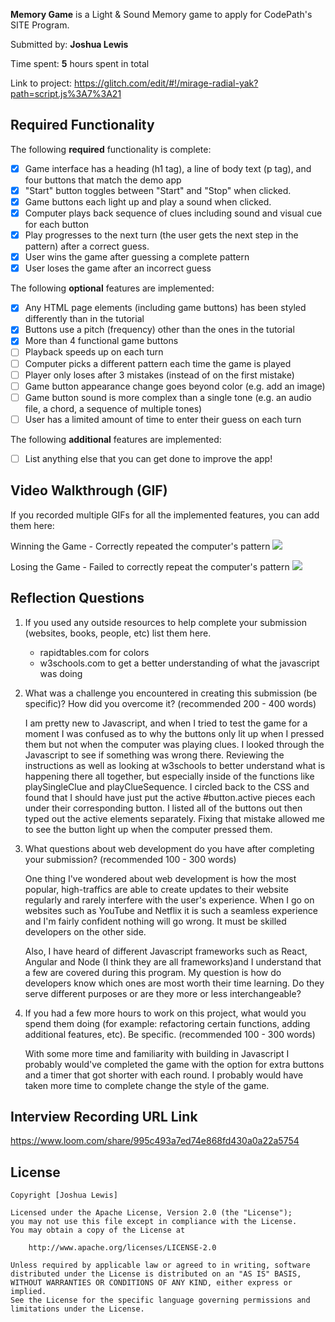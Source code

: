 **Memory Game** is a Light & Sound Memory game to apply for CodePath's SITE Program. 

Submitted by: **Joshua Lewis**

Time spent: **5** hours spent in total

Link to project: https://glitch.com/edit/#!/mirage-radial-yak?path=script.js%3A7%3A21

## Required Functionality

The following **required** functionality is complete:

* [X] Game interface has a heading (h1 tag), a line of body text (p tag), and four buttons that match the demo app
* [X] "Start" button toggles between "Start" and "Stop" when clicked. 
* [X] Game buttons each light up and play a sound when clicked. 
* [X] Computer plays back sequence of clues including sound and visual cue for each button
* [X] Play progresses to the next turn (the user gets the next step in the pattern) after a correct guess. 
* [X] User wins the game after guessing a complete pattern
* [X] User loses the game after an incorrect guess

The following **optional** features are implemented:

* [X] Any HTML page elements (including game buttons) has been styled differently than in the tutorial
* [X] Buttons use a pitch (frequency) other than the ones in the tutorial
* [X] More than 4 functional game buttons
* [ ] Playback speeds up on each turn
* [ ] Computer picks a different pattern each time the game is played
* [ ] Player only loses after 3 mistakes (instead of on the first mistake)
* [ ] Game button appearance change goes beyond color (e.g. add an image)
* [ ] Game button sound is more complex than a single tone (e.g. an audio file, a chord, a sequence of multiple tones)
* [ ] User has a limited amount of time to enter their guess on each turn

The following **additional** features are implemented:

- [ ] List anything else that you can get done to improve the app!

## Video Walkthrough (GIF)

If you recorded multiple GIFs for all the implemented features, you can add them here:

Winning the Game - Correctly repeated the computer's pattern
![](https://i.imgur.com/3rsEyfK.gif)

Losing the Game - Failed to correctly repeat the computer's pattern
![](https://i.imgur.com/lWM4UG0.gif)


## Reflection Questions
1. If you used any outside resources to help complete your submission (websites, books, people, etc) list them here. 

    - rapidtables.com for colors 
    - w3schools.com to get a better understanding of what the javascript was doing 

2. What was a challenge you encountered in creating this submission (be specific)? How did you overcome it? (recommended 200 - 400 words) 
 
      I am pretty new to Javascript, and when I tried to test the game for a moment I was confused as to why the buttons only lit up when I pressed them but not when the computer was playing clues. I looked through the Javascript to see if something was wrong there. Reviewing the instructions as well as looking at w3schools to better understand what is happening there all together, but especially inside of the functions like playSingleClue and playClueSequence. I circled back to the CSS and found that I should have just put the active #button.active pieces each under their corresponding button. I listed all of the buttons out then typed out the active elements separately. Fixing that mistake allowed me to see the button light up when the computer pressed them.

3. What questions about web development do you have after completing your submission? (recommended 100 - 300 words) 

   One thing I've wondered about web development is how the most popular, high-traffics are able to create updates to their website regularly and rarely interfere with the user's experience. When I go on websites such as YouTube and Netflix it is such a seamless experience and I'm fairly confident nothing will go wrong. It must be skilled developers on the other side. 
   
   Also, I have heard of different Javascript frameworks such as React, Angular and Node (I think they are all frameworks)and I understand that a few are covered during this program. My question is how do developers know which ones are most worth their time learning. Do they serve different purposes or are they more or less interchangeable? 
   
   

4. If you had a few more hours to work on this project, what would you spend them doing (for example: refactoring certain functions, adding additional features, etc). Be specific. (recommended 100 - 300 words) 

   With some more time and familiarity with building in Javascript I probably would've completed the game with the option for extra buttons and a timer that got shorter with each round. I probably would have taken more time to complete change the style of the game.



## Interview Recording URL Link

https://www.loom.com/share/995c493a7ed74e868fd430a0a22a5754


## License

    Copyright [Joshua Lewis]

    Licensed under the Apache License, Version 2.0 (the "License");
    you may not use this file except in compliance with the License.
    You may obtain a copy of the License at

        http://www.apache.org/licenses/LICENSE-2.0

    Unless required by applicable law or agreed to in writing, software
    distributed under the License is distributed on an "AS IS" BASIS,
    WITHOUT WARRANTIES OR CONDITIONS OF ANY KIND, either express or implied.
    See the License for the specific language governing permissions and
    limitations under the License.
